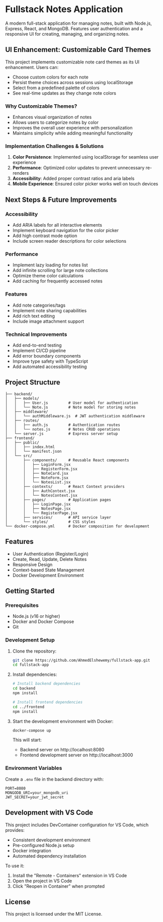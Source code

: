 # Fullstack Notes Application

A modern full-stack application for managing notes, built with Node.js, Express, React, and MongoDB. Features user authentication and a responsive UI for creating, managing, and organizing notes.

## UI Enhancement: Customizable Card Themes

This project implements customizable note card themes as its UI enhancement. Users can:
- Choose custom colors for each note
- Persist theme choices across sessions using localStorage
- Select from a predefined palette of colors
- See real-time updates as they change note colors

### Why Customizable Themes?
- Enhances visual organization of notes
- Allows users to categorize notes by color
- Improves the overall user experience with personalization
- Maintains simplicity while adding meaningful functionality

### Implementation Challenges & Solutions
1. **Color Persistence**: Implemented using localStorage for seamless user experience
2. **Performance**: Optimized color updates to prevent unnecessary re-renders
3. **Accessibility**: Added proper contrast ratios and aria labels
4. **Mobile Experience**: Ensured color picker works well on touch devices

## Next Steps & Future Improvements

### Accessibility
- Add ARIA labels for all interactive elements
- Implement keyboard navigation for the color picker
- Add high contrast mode option
- Include screen reader descriptions for color selections

### Performance
- Implement lazy loading for notes list
- Add infinite scrolling for large note collections
- Optimize theme color calculations
- Add caching for frequently accessed notes

### Features
- Add note categories/tags
- Implement note sharing capabilities
- Add rich text editing
- Include image attachment support

### Technical Improvements
- Add end-to-end testing
- Implement CI/CD pipeline
- Add error boundary components
- Improve type safety with TypeScript
- Add automated accessibility testing

## Project Structure

```
├── backend/
│   ├── models/
│   │   ├── User.js         # User model for authentication
│   │   └── Note.js         # Note model for storing notes
│   ├── middleware/
│   │   └── authMiddleware.js  # JWT authentication middleware
│   ├── routes/
│   │   ├── auth.js         # Authentication routes
│   │   └── notes.js        # Notes CRUD operations
│   └── server.js           # Express server setup
├── frontend/
│   ├── public/
│   │   ├── index.html
│   │   └── manifest.json
│   └── src/
│       ├── components/     # Reusable React components
│       │   ├── LoginForm.jsx
│       │   ├── RegisterForm.jsx
│       │   ├── NoteCard.jsx
│       │   ├── NoteForm.jsx
│       │   └── NotesList.jsx
│       ├── contexts/       # React Context providers
│       │   ├── AuthContext.jsx
│       │   └── NotesContext.jsx
│       ├── pages/          # Application pages
│       │   ├── LoginPage.jsx
│       │   ├── NotesPage.jsx
│       │   └── RegisterPage.jsx
│       ├── services/       # API service layer
│       └── styles/         # CSS styles
└── docker-compose.yml      # Docker composition for development
```

## Features

- User Authentication (Register/Login)
- Create, Read, Update, Delete Notes
- Responsive Design
- Context-based State Management
- Docker Development Environment

## Getting Started

### Prerequisites

- Node.js (v16 or higher)
- Docker and Docker Compose
- Git

### Development Setup

1. Clone the repository:
   ```bash
   git clone https://github.com/AhmedElshewemy/fullstack-app.git
   cd fullstack-app
   ```

2. Install dependencies:
   ```bash
   # Install backend dependencies
   cd backend
   npm install

   # Install frontend dependencies
   cd ../frontend
   npm install
   ```

3. Start the development environment with Docker:
   ```bash
   docker-compose up
   ```

   This will start:
   - Backend server on http://localhost:8080
   - Frontend development server on http://localhost:3000

### Environment Variables

Create a `.env` file in the backend directory with:
```
PORT=8080
MONGODB_URI=your_mongodb_uri
JWT_SECRET=your_jwt_secret
```

## Development with VS Code

This project includes DevContainer configuration for VS Code, which provides:
- Consistent development environment
- Pre-configured Node.js setup
- Docker integration
- Automated dependency installation

To use it:
1. Install the "Remote - Containers" extension in VS Code
2. Open the project in VS Code
3. Click "Reopen in Container" when prompted

## License

This project is licensed under the MIT License.